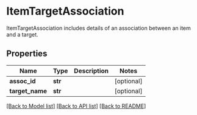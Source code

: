 # ItemTargetAssociation

ItemTargetAssociation includes details of an association between an item and a target.
## Properties
Name | Type | Description | Notes
------------ | ------------- | ------------- | -------------
**assoc_id** | **str** |  | [optional] 
**target_name** | **str** |  | [optional] 

[[Back to Model list]](../README.md#documentation-for-models) [[Back to API list]](../README.md#documentation-for-api-endpoints) [[Back to README]](../README.md)


